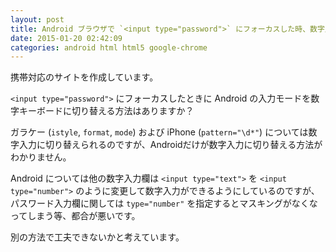 ```yaml
---
layout: post
title: Android ブラウザで `<input type="password">` にフォーカスした時、数字入力モードとしたい
date: 2015-01-20 02:42:09
categories: android html html5 google-chrome
---
```

<p>携帯対応のサイトを作成しています。</p>

<p><code>&lt;input type="password"&gt;</code> にフォーカスしたときに Android の入力モードを数字キーボードに切り替える方法はありますか？</p>

<p>ガラケー (<code>istyle</code>, <code>format</code>, <code>mode</code>) および iPhone (<code>pattern="\d*"</code>) については数字入力に切り替えられるのですが、Androidだけが数字入力に切り替える方法がわかりません。</p>

<p>Android については他の数字入力欄は <code>&lt;input type="text"&gt;</code> を <code>&lt;input type="number"&gt;</code> のように変更して数字入力ができるようにしているのですが、パスワード入力欄に関しては <code>type="number"</code> を指定するとマスキングがなくなってしまう等、都合が悪いです。</p>

<p>別の方法で工夫できないかと考えています。</p>

